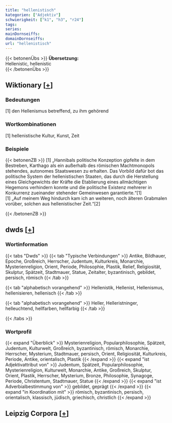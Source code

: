 ```yaml
---
title: "hellenistisch"
kategorien: ["Adjektiv"]
schwierigkeit: ["k1", "h3", "r24"]
tags:
series:
mainDornseiffs:
domainDornseiffs:
url: "hellenistisch"
---
```


{{< betonenÜbs >}}
**Übersetzung:**  
Hellenistic, hellenistic  
{{< /betonenÜbs >}}

## Wiktionary [[+](https://de.wiktionary.org/wiki/hellenistisch)]

### Bedeutungen
[1] den Hellenismus betreffend, zu ihm gehörend  

### Wortkombinationen
[1] hellenistische Kultur, Kunst, Zeit  

### Beispiele
{{< betonenZB >}}
[1] „Hannibals politische Konzeption gipfelte in dem Bestreben, Karthago als ein außerhalb des römischen Machtmonopols stehendes, autonomes Staatswesen zu erhalten. Das Vorbild dafür bot das politische System der hellenistischen Staaten, das durch die Herstellung eines Gleichgewichts der Kräfte die Etablierung eines allmächtigen Hegemons verhindern konnte und die politische Existenz mehrerer in Konkurrenz zueinander stehender Gemeinwesen garantierte.“[1]  
[1] „Auf meinem Weg hindurch kam ich an weiteren, noch älteren Grabmalen vorüber, solchen aus hellenistischer Zeit.“[2]  

{{< /betonenZB >}}


## dwds [[+](https://www.dwds.de/wb/hellenistisch)]

### Wortinformation
{{< tabs "Dwds" >}}
{{< tab "Typische Verbindungen" >}}
Antike, Bildhauer, Epoche, Großreich, Herrscher, Judentum, Kulturkreis, Monarchie, Mysterienreligion, Orient, Periode, Philosophie, Plastik, Relief, Religiosität, Skulptur, Spätzeit, Stadtmauer, Statue, Zeitalter, byzantinisch, gebildet, persisch, römisch
{{< /tab >}}

{{< tab "alphabetisch vorangehend" >}}
Hellenistik, Hellenist, Hellenismus, hellenisieren, hellenisch
{{< /tab >}}

{{< tab "alphabetisch vorangehend" >}}
Heller, Helleristninger, helleuchtend, hellfarben, hellfarbig
{{< /tab >}}

{{< /tabs >}}

### Wortprofil
{{< expand "Überblick" >}} Mysterienreligion, Popularphilosophie, Spätzeit, Judentum, Kulturwelt, Großreich, byzantinisch, römisch, Monarchie, Herrscher, Mysterium, Stadtmauer, persisch, Orient, Religiosität, Kulturkreis, Periode, Antike, orientalisch, Plastik {{< /expand >}}
{{< expand "ist Adjektivattribut von" >}} Judentum, Spätzeit, Popularphilosophie, Mysterienreligion, Kulturwelt, Monarchie, Antike, Großreich, Skulptur, Orient, Plastik, Herrscher, Mysterium, Bronze, Philosophie, Synagoge, Periode, Christentum, Stadtmauer, Statue {{< /expand >}}
{{< expand "ist Adverbialbestimmung von" >}} gebildet, geprägt {{< /expand >}}
{{< expand "in Koordination mit" >}} römisch, byzantinisch, persisch, orientalisch, klassisch, jüdisch, griechisch, christlich {{< /expand >}}

## Leipzig Corpora [[+](https://corpora.uni-leipzig.de/en/res?word=hellenistisch&corpusId=deu_newscrawl-public_2018)]

